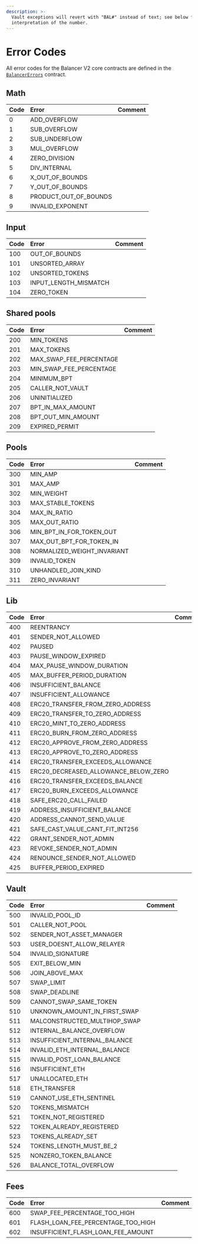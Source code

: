 ```yaml
---
description: >-
  Vault exceptions will revert with "BAL#" instead of text; see below for the
  interpretation of the number.
---
```


# Error Codes

All error codes for the Balancer V2 core contracts are defined in the [`BalancerErrors`](https://github.com/balancer-labs/balancer-core-v2/blob/master/contracts/lib/helpers/BalancerErrors.sol) contract.

## Math

| Code | Error | Comment |
| :--- | :--- | :--- |
| 0 | ADD\_OVERFLOW |  |
| 1 | SUB\_OVERFLOW |  |
| 2 | SUB\_UNDERFLOW |  |
| 3 | MUL\_OVERFLOW |  |
| 4 | ZERO\_DIVISION |  |
| 5 | DIV\_INTERNAL |  |
| 6 | X\_OUT\_OF\_BOUNDS |  |
| 7 | Y\_OUT\_OF\_BOUNDS |  |
| 8 | PRODUCT\_OUT\_OF\_BOUNDS |  |
| 9 | INVALID\_EXPONENT |  |

## Input

| Code | Error | Comment |
| :--- | :--- | :--- |
| 100 | OUT\_OF\_BOUNDS |  |
| 101 | UNSORTED\_ARRAY |  |
| 102 | UNSORTED\_TOKENS |  |
| 103 | INPUT\_LENGTH\_MISMATCH |  |
| 104 | ZERO\_TOKEN |  |

## Shared pools

| Code | Error | Comment |
| :--- | :--- | :--- |
| 200 | MIN\_TOKENS |  |
| 201 | MAX\_TOKENS |  |
| 202 | MAX\_SWAP\_FEE\_PERCENTAGE |  |
| 203 | MIN\_SWAP\_FEE\_PERCENTAGE |  |
| 204 | MINIMUM\_BPT |  |
| 205 | CALLER\_NOT\_VAULT |  |
| 206 | UNINITIALIZED |  |
| 207 | BPT\_IN\_MAX\_AMOUNT |  |
| 208 | BPT\_OUT\_MIN\_AMOUNT |  |
| 209 | EXPIRED\_PERMIT |  |

## Pools

| Code | Error | Comment |
| :--- | :--- | :--- |
| 300 | MIN\_AMP |  |
| 301 | MAX\_AMP |  |
| 302 | MIN\_WEIGHT |  |
| 303 | MAX\_STABLE\_TOKENS |  |
| 304 | MAX\_IN\_RATIO |  |
| 305 | MAX\_OUT\_RATIO |  |
| 306 | MIN\_BPT\_IN\_FOR\_TOKEN\_OUT |  |
| 307 | MAX\_OUT\_BPT\_FOR\_TOKEN\_IN |  |
| 308 | NORMALIZED\_WEIGHT\_INVARIANT |  |
| 309 | INVALID\_TOKEN |  |
| 310 | UNHANDLED\_JOIN\_KIND |  |
| 311 | ZERO\_INVARIANT |  |

## Lib

| Code | Error | Comment |
| :--- | :--- | :--- |
| 400 | REENTRANCY |  |
| 401 | SENDER\_NOT\_ALLOWED |  |
| 402 | PAUSED |  |
| 403 | PAUSE\_WINDOW\_EXPIRED |  |
| 404 | MAX\_PAUSE\_WINDOW\_DURATION |  |
| 405 | MAX\_BUFFER\_PERIOD\_DURATION |  |
| 406 | INSUFFICIENT\_BALANCE |  |
| 407 | INSUFFICIENT\_ALLOWANCE |  |
| 408 | ERC20\_TRANSFER\_FROM\_ZERO\_ADDRESS |  |
| 409 | ERC20\_TRANSFER\_TO\_ZERO\_ADDRESS |  |
| 410 | ERC20\_MINT\_TO\_ZERO\_ADDRESS |  |
| 411 | ERC20\_BURN\_FROM\_ZERO\_ADDRESS |  |
| 412 | ERC20\_APPROVE\_FROM\_ZERO\_ADDRESS |  |
| 413 | ERC20\_APPROVE\_TO\_ZERO\_ADDRESS |  |
| 414 | ERC20\_TRANSFER\_EXCEEDS\_ALLOWANCE |  |
| 415 | ERC20\_DECREASED\_ALLOWANCE\_BELOW\_ZERO |  |
| 416 | ERC20\_TRANSFER\_EXCEEDS\_BALANCE |  |
| 417 | ERC20\_BURN\_EXCEEDS\_ALLOWANCE |  |
| 418 | SAFE\_ERC20\_CALL\_FAILED |  |
| 419 | ADDRESS\_INSUFFICIENT\_BALANCE |  |
| 420 | ADDRESS\_CANNOT\_SEND\_VALUE |  |
| 421 | SAFE\_CAST\_VALUE\_CANT\_FIT\_INT256 |  |
| 422 | GRANT\_SENDER\_NOT\_ADMIN |  |
| 423 | REVOKE\_SENDER\_NOT\_ADMIN |  |
| 424 | RENOUNCE\_SENDER\_NOT\_ALLOWED |  |
| 425 | BUFFER\_PERIOD\_EXPIRED |  |

## Vault

| Code | Error | Comment |
| :--- | :--- | :--- |
| 500 | INVALID\_POOL\_ID |  |
| 501 | CALLER\_NOT\_POOL |  |
| 502 | SENDER\_NOT\_ASSET\_MANAGER |  |
| 503 | USER\_DOESNT\_ALLOW\_RELAYER |  |
| 504 | INVALID\_SIGNATURE |  |
| 505 | EXIT\_BELOW\_MIN |  |
| 506 | JOIN\_ABOVE\_MAX |  |
| 507 | SWAP\_LIMIT |  |
| 508 | SWAP\_DEADLINE |  |
| 509 | CANNOT\_SWAP\_SAME\_TOKEN |  |
| 510 | UNKNOWN\_AMOUNT\_IN\_FIRST\_SWAP |  |
| 511 | MALCONSTRUCTED\_MULTIHOP\_SWAP |  |
| 512 | INTERNAL\_BALANCE\_OVERFLOW |  |
| 513 | INSUFFICIENT\_INTERNAL\_BALANCE |  |
| 514 | INVALID\_ETH\_INTERNAL\_BALANCE |  |
| 515 | INVALID\_POST\_LOAN\_BALANCE |  |
| 516 | INSUFFICIENT\_ETH |  |
| 517 | UNALLOCATED\_ETH |  |
| 518 | ETH\_TRANSFER |  |
| 519 | CANNOT\_USE\_ETH\_SENTINEL |  |
| 520 | TOKENS\_MISMATCH |  |
| 521 | TOKEN\_NOT\_REGISTERED |  |
| 522 | TOKEN\_ALREADY\_REGISTERED |  |
| 523 | TOKENS\_ALREADY\_SET |  |
| 524 | TOKENS\_LENGTH\_MUST\_BE\_2 |  |
| 525 | NONZERO\_TOKEN\_BALANCE |  |
| 526 | BALANCE\_TOTAL\_OVERFLOW |  |

## Fees

| Code | Error | Comment |
| :--- | :--- | :--- |
| 600 | SWAP\_FEE\_PERCENTAGE\_TOO\_HIGH |  |
| 601 | FLASH\_LOAN\_FEE\_PERCENTAGE\_TOO\_HIGH |  |
| 602 | INSUFFICIENT\_FLASH\_LOAN\_FEE\_AMOUNT |  |

